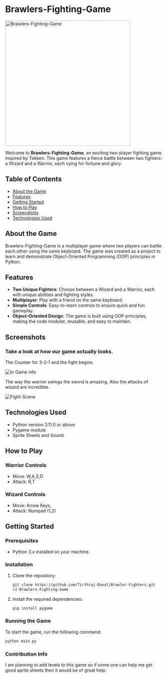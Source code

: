 # Brawlers-Fighting-Game

<img src="https://github.com/kash2104/gsoc-issue-tracker/assets/123300261/00e40463-bebb-402e-810d-0b0d70983cb2" alt="Brawlers-Fighting-Game" style="width: 400px; height: 400px; max-width: 100%;" />

Welcome to **Brawlers-Fighting-Game**, an exciting two-player fighting game inspired by Tekken. This game features a fierce battle between two fighters: a Wizard and a Warrior, each vying for fortune and glory. 

## Table of Contents

- [About the Game](#about-the-game)
- [Features](#features)
- [Getting Started](#getting-started)
- [How to Play](#how-to-play)
- [Screenshots](#screenshots)
- [Technologies Used](#technologies-used)

## About the Game

Brawlers-Fighting-Game is a multiplayer game where two players can battle each other using the same keyboard. The game was created as a project to learn and demonstrate Object-Oriented Programming (OOP) principles in Python.

## Features

- **Two Unique Fighters**: Choose between a Wizard and a Warrior, each with unique abilities and fighting styles.
- **Multiplayer**: Play with a friend on the same keyboard.
- **Simple Controls**: Easy-to-learn controls to ensure quick and fun gameplay.
- **Object-Oriented Design**: The game is built using OOP principles, making the code modular, reusable, and easy to maintain.

## Screenshots

 ### Take a look at how our game actually looks.

The Counter for 3-2-1 and the fight begins.

![In Game info](https://github.com/kash2104/gsoc-issue-tracker/assets/123300261/dc47b427-66b8-4d6b-92fc-f806d6e4ce2d)

The way the warrior swings the sword is amazing. Also the attacks of wizard are incredible.

![Fight-Scene](https://github.com/kash2104/gsoc-issue-tracker/assets/123300261/6d5f5b98-4ec3-4bc3-ab12-b6c611bddeae)

## Technologies Used

- Python version 3.11.0 or above
- Pygame module
- Sprite Sheets and Sound.

## How to Play

### Warrior Controls
- Move: W,A,S,D
- Attack: R,T

### Wizard Controls
- Move: Arrow Keys,
- Attack: Numpad (1,2)

## Getting Started

### Prerequisites

- Python 3.x installed on your machine.

### Installation

1. Clone the repository:

    ```bash
    git clone https://github.com/Tirthraj-Raval/Brawler-Fighters.git
    cd Brawlers-Fighting-Game
    ```

2. Install the required dependencies:

    ```bash
    pip install pygame
    ```

### Running the Game

To start the game, run the following command:

```bash
python main.py
```

### Contribution Info
I am planning to add levels to this game so if some one can help me get good sprite sheets then it would be of great help.
